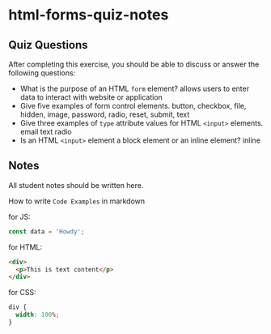 # html-forms-quiz-notes

## Quiz Questions

After completing this exercise, you should be able to discuss or answer the following questions:

- What is the purpose of an HTML `form` element?
  allows users to enter data to interact with website or application
- Give five examples of form control elements.
  button, checkbox, file, hidden, image, password, radio, reset, submit, text
- Give three examples of `type` attribute values for HTML `<input>` elements.
  email text radio
- Is an HTML `<input>` element a block element or an inline element?
  inline

## Notes

All student notes should be written here.

How to write `Code Examples` in markdown

for JS:

```javascript
const data = 'Howdy';
```

for HTML:

```html
<div>
  <p>This is text content</p>
</div>
```

for CSS:

```css
div {
  width: 100%;
}
```
